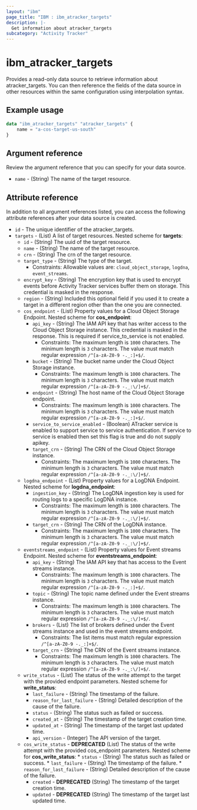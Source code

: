 ```yaml
---
layout: "ibm"
page_title: "IBM : ibm_atracker_targets"
description: |-
  Get information about atracker_targets
subcategory: "Activity Tracker"
---
```


# ibm_atracker_targets

Provides a read-only data source to retrieve information about atracker_targets. You can then reference the fields of the data source in other resources within the same configuration using interpolation syntax.

## Example usage

```terraform
data "ibm_atracker_targets" "atracker_targets" {
	name = "a-cos-target-us-south"
}
```

## Argument reference

Review the argument reference that you can specify for your data source.

* `name` - (String) The name of the target resource.

## Attribute reference

In addition to all argument references listed, you can access the following attribute references after your data source is created.

* `id` - The unique identifier of the atracker_targets.
* `targets` - (List) A list of target resources.
Nested scheme for **targets**:
	* `id` - (String) The uuid of the target resource.
	* `name` - (String) The name of the target resource.
	* `crn` - (String) The crn of the target resource.
	* `target_type` - (String) The type of the target.
	  * Constraints: Allowable values are: `cloud_object_storage`, `logdna`, `event_streams`.
	* `encrypt_key` - (String) The encryption key that is used to encrypt events before Activity Tracker services buffer them on storage. This credential is masked in the response.
	* `region` - (String) Included this optional field if you used it to create a target in a different region other than the one you are connected.
	* `cos_endpoint` - (List) Property values for a Cloud Object Storage Endpoint.
	Nested scheme for **cos_endpoint**:
		* `api_key` - (String) The IAM API key that has writer access to the Cloud Object Storage instance. This credential is masked in the response. This is required if service_to_service is not enabled.
		  * Constraints: The maximum length is `1000` characters. The minimum length is `3` characters. The value must match regular expression `/^[a-zA-Z0-9 -._:]+$/`.
		* `bucket` - (String) The bucket name under the Cloud Object Storage instance.
		  * Constraints: The maximum length is `1000` characters. The minimum length is `3` characters. The value must match regular expression `/^[a-zA-Z0-9 -._:\/]+$/`.
		* `endpoint` - (String) The host name of the Cloud Object Storage endpoint.
		  * Constraints: The maximum length is `1000` characters. The minimum length is `3` characters. The value must match regular expression `/^[a-zA-Z0-9 -._:]+$/`.
		* `service_to_service_enabled` - (Boolean) ATracker service is enabled to support service to service authentication. If service to service is enabled then set this flag is true and do not supply apikey.
		* `target_crn` - (String) The CRN of the Cloud Object Storage instance.
		  * Constraints: The maximum length is `1000` characters. The minimum length is `3` characters. The value must match regular expression `/^[a-zA-Z0-9 -._:\/]+$/`.
	* `logdna_endpoint` - (List) Property values for a LogDNA Endpoint.
	Nested scheme for **logdna_endpoint**:
		* `ingestion_key` - (String) The LogDNA ingestion key is used for routing logs to a specific LogDNA instance.
		  * Constraints: The maximum length is `1000` characters. The minimum length is `3` characters. The value must match regular expression `/^[a-zA-Z0-9 -._:\/]+$/`.
		* `target_crn` - (String) The CRN of the LogDNA instance.
		  * Constraints: The maximum length is `1000` characters. The minimum length is `3` characters. The value must match regular expression `/^[a-zA-Z0-9 -._:\/]+$/`.
  * `eventstreams_endpoint` - (List) Property values for Event streams Endpoint.
  Nested scheme for **eventstreams_endpoint**:
    * `api_key` - (String) The IAM API key that has access to the Event streams instance.
      * Constraints: The maximum length is `1000` characters. The minimum length is `3` characters. The value must match regular expression `/^[a-zA-Z0-9 -._:]+$/`.
    * `topic` - (String) The topic name defined under the Event streams instance.
      * Constraints: The maximum length is `1000` characters. The minimum length is `3` characters. The value must match regular expression `/^[a-zA-Z0-9 -._:\/]+$/`.
    * `brokers` - (List) The list of brokers defined under the Event streams instance and used in the event streams endpoint.
      * Constraints: The list items must match regular expression `/^[a-zA-Z0-9 -._:]+$/`.
    * `target_crn` - (String) The CRN of the Event streams instance.
      * Constraints: The maximum length is `1000` characters. The minimum length is `3` characters. The value must match regular expression `/^[a-zA-Z0-9 -._:\/]+$/`.
  * `write_status` - (List) The status of the write attempt to the target with the provided endpoint parameters.
	Nested scheme for **write_status**:
  	* `last_failure` - (String) The timestamp of the failure.
  	* `reason_for_last_failure` - (String) Detailed description of the cause of the failure.
  	* `status` - (String) The status such as failed or success.
	* `created_at` - (String) The timestamp of the target creation time.
	* `updated_at` - (String) The timestamp of the target last updated time.
	* `api_version` - (Integer) The API version of the target.
  * `cos_write_status` - **DEPRECATED** (List) The status of the write attempt with the provided cos_endpoint parameters.
	Nested scheme for **cos_write_status**:
		* `status` - (String) The status such as failed or success.
		* `last_failure` - (String) The timestamp of the failure.
		* `reason_for_last_failure` - (String) Detailed description of the cause of the failure.
	* `created` - **DEPRECATED** (String) The timestamp of the target creation time.
	* `updated` - **DEPRECATED** (String) The timestamp of the target last updated time.
